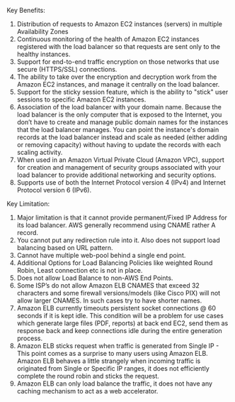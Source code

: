 Key Benefits:

1. Distribution of requests to Amazon EC2 instances (servers) in multiple Availability Zones
1. Continuous monitoring of the health of Amazon EC2 instances registered with the load balancer so that requests are sent only to the healthy instances.
1. Support for end-to-end traffic encryption on those networks that use secure (HTTPS/SSL) connections.
1. The ability to take over the encryption and decryption work from the Amazon EC2 instances, and manage it centrally on the load balancer.
1. Support for the sticky session feature, which is the ability to "stick" user sessions to specific Amazon EC2 instances.
1. Association of the load balancer with your domain name. Because the load balancer is the only computer that is exposed to the Internet, you don’t have to create and manage public domain names for the instances that the load balancer manages. You can point the instance's domain records at the load balancer instead and scale as needed (either adding or removing capacity) without having to update the records with each scaling activity.
1. When used in an Amazon Virtual Private Cloud (Amazon VPC), support for creation and management of security groups associated with your load balancer to provide additional networking and security options.
1. Supports use of both the Internet Protocol version 4 (IPv4) and Internet Protocol version 6 (IPv6).
 

Key Limitation:

1. Major limitation is that it cannot provide permanent/Fixed IP Address for its load balancer. AWS generally recommend using CNAME rather A record.
1. You cannot put any redirection rule into it. Also does not support load balancing based on URL pattern.
1. Cannot have multiple web-pool behind a single end point.
1. Additional Options for Load Balancing Policies like weighted Round Robin, Least connection etc  is not in place.
1. Does not allow Load Balance to non-AWS End Points.
1. Some ISP’s do not allow Amazon ELB CNAMES that exceed 32 characters and some firewall versions/models (like Cisco PIX) will not allow larger CNAMES. In such cases try to have shorter names.
1. Amazon ELB currently timeouts persistent socket connections @ 60 seconds if it is kept idle. This condition will be a problem for use cases which generate large files (PDF, reports) at back end EC2, send them as response back and keep connections idle during the entire generation process.
1. Amazon ELB sticks request when traffic is generated from Single IP - This point comes as a surprise to many users using Amazon ELB. Amazon ELB behaves a little strangely when incoming traffic is originated from Single or Specific IP ranges, it does not efficiently complete the round robin and sticks the request.
1. Amazon ELB can only load balance the traffic, it does not have any caching mechanism to act as a web accelerator.
 
